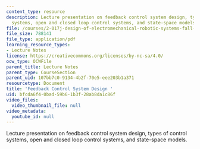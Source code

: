 ```yaml
---
content_type: resource
description: Lecture presentation on feedback control system design, types of control
  systems, open and closed loop control systems, and state-space models.
file: /courses/2-017j-design-of-electromechanical-robotic-systems-fall-2009/bfcda6f40bad59b61b3f28ab8da1c86f_MIT2_017JF09_control.pdf
file_size: 788141
file_type: application/pdf
learning_resource_types:
- Lecture Notes
license: https://creativecommons.org/licenses/by-nc-sa/4.0/
ocw_type: OCWFile
parent_title: Lecture Notes
parent_type: CourseSection
parent_uid: 107bb7c0-9134-4b2f-70e5-eee203b1a371
resourcetype: Document
title: 'Feedback Control System Design '
uid: bfcda6f4-0bad-59b6-1b3f-28ab8da1c86f
video_files:
  video_thumbnail_file: null
video_metadata:
  youtube_id: null
---
```

Lecture presentation on feedback control system design, types of control systems, open and closed loop control systems, and state-space models.